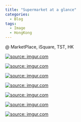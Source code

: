 ```yaml
---
title: "Supermarket at a glance"
categories:
  - Blog
tags:
  - Image
  - HongKong
---
```


@ MarketPlace, iSquare, TST, HK

<a href="https://imgur.com/j1K5guk"><img src="https://imgur.com/j1K5guk.jpg" title="source: imgur.com" /></a>

<a href="https://imgur.com/gt0DTRl"><img src="https://imgur.com/gt0DTRl.jpg" title="source: imgur.com" /></a>

<a href="https://imgur.com/tx6J6If"><img src="https://imgur.com/tx6J6If.jpg" title="source: imgur.com" /></a>

<a href="https://imgur.com/wVl29Gc"><img src="https://imgur.com/wVl29Gc.jpg" title="source: imgur.com" /></a>

<a href="https://imgur.com/EjMiuxv"><img src="https://imgur.com/EjMiuxv.jpg" title="source: imgur.com" /></a>

<a href="https://imgur.com/Cvl3dsO"><img src="https://imgur.com/Cvl3dsO.jpg" title="source: imgur.com" /></a>

<a href="https://imgur.com/BaH98iN"><img src="https://imgur.com/BaH98iN.jpg" title="source: imgur.com" /></a>
